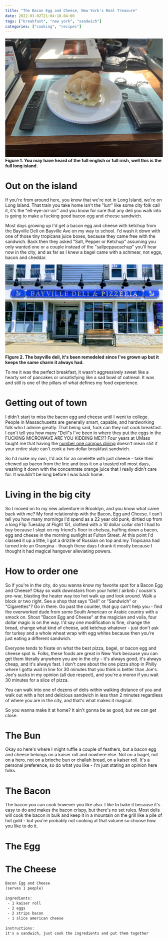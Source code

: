 ```yaml
---
title: "The Bacon Egg and Cheese, New York's Real Treasure"
date: 2022-03-02T21:04:10-04:00
tags: ["breakfast", "new york", "sandwich"]
categories: ["cooking", "recipes"]
---
```


![A full long island breakfast](/img/bec-final.jpg)
**Figure 1. You may have heard of the full english or full irish, well this is the full long island.**

# Out on the island

If you're from around here, you know that we're not in Long Island, we're on Long Island. That train you take home isn't the "lurr" like some city folk call it, it's the "ell-eye-arr-arr" and you know for sure that any deli you walk into is going to make a fucking good bacon egg and cheese sandwich.

Most days growing up I'd get a bacon egg and cheese with ketchup from the Bayville Deli on Bayville Ave on my way to school. I'd wash it down with one of those tiny tropicana juice boxes, because they came free with the sandwich. Back then they asked "Salt, Pepper or Ketchup" assuming you only wanted one or a couple instead of the "sallpeppacachup" you'll hear now in the city, and as far as I knew a bagel came with a schmear, not eggs, bacon and cheddar.

![The Bayville deli](/img/bec-bayville-deli.png)
**Figure 2. The bayville deli, it's been remodeled since I've grown up but it keeps the same charm it always had.**

To me it was the perfect breakfast, it wasn't aggressively sweet like a hearty set of pancakes or unsatisfying like a sad bowl of oatmeal. It was and still is one of the pillars of what defines my food experience.

# Getting out of town

I didn't start to miss the bacon egg and cheese until I went to college. People in Massachusetts are generally smart, capable, and hardworking folk who I admire greatly. That being said, fuck can they not cook breakfast. I can't tell you how many "Deli"s I've been in where they put the eggs in the FUCKING MICROWAVE ARE YOU KIDDING ME!?? Four years at UMass taught me that having the [number one campus dining](https://umassdining.com/accolades) doesn't mean shit if your entire state can't cook a two dollar breakfast sandwich.

So I'd make my own, I'd ask for an omelette with just cheese - take their chewed up bacon from the line and toss it on a toasted roll most days, washing it down with the concentrate orange juice that I really didn't care for. It wouldn't be long before I was back home.

# Living in the big city

So I moved on to my new adventure in Brooklyn, and you know what came back with me? My fond relationship with the Bacon, Egg and Cheese. I can't tell you how many mornings I'd spend as a 22 year old punk, dirtied up from a long Flip Tuesday at Flight 151, clothed with a 10 dollar collar shirt I had to buy because I slept on my friend's floor in chelsea, huffing down a bacon, egg and cheese in the morning sunlight at Fulton Street. At this point I'd classed it up a little, I got a drizzle of Russian on top and my Tropicana had turned into an Orangina - though these days I drank it mostly because I thought it had magical hangover alleviating powers.

# How to order one

So if you're in the city, do you wanna know my favorite spot for a Bacon Egg and Cheese? Okay so walk downstairs from your hotel / airbnb / cousin's pre-war, blasting the heater way too hot walk up and look around. Walk a block or two right. See a shop that says "Deli" or "Sandwich" or "Cigarettes"? Go in there. Go past the counter, that guy can't help you - find the overworked dude from some South American or Arabic country with a smock on. Shout "Bacon Egg and Cheese" at the magician and voila, four dollar magic is on the way. I'd say one modification is fine, change the bread, change what kind of cheese, add ketchup whatever - just don't ask for turkey and a whole wheat wrap with egg whites because then you're just eating a different sandwich.

Everyone tends to fixate on what the best pizza, bagel, or bacon egg and cheese spot is. Folks, these foods are great in New York because you can get them literally anywhere you are in the city - it's always good, it's always cheap, and it's always fast. I don't care about the one pizza shop in Philly where I gotta wait in line for 30 minutes that you think is better than Joe's. Joe's sucks in my opinion (all due respect), and you're a moron if you wait 30 minutes for a slice of pizza.

You can walk into one of dozens of delis within walking distance of you and walk out with a hot and delicious sandwich in less than 2 minutes regardless of where you are in the city, and that's what makes it magical.

So you wanna make it at home? It ain't gonna be as good, but we can get close.

# The Bun

Okay so here's where I might ruffle a couple of feathers, but a bacon egg and cheese belongs on a kaiser roll and nowhere else. Not on a bagel, not on a hero, not on a brioche bun or challah bread, on a kaiser roll. It's a personal preference, so do what you like - I'm just stating an opinion here folks.

# The Bacon

The bacon you can cook however you like also. I like to bake it because it's easy to do and makes the bacon crispy, but there's no set rules. Most delis will cook the bacon in bulk and keep it in a mountain on the grill like a pile of hot gold - but you're probably not cooking at that volume so choose how you like to do it.

# The Egg



# The Cheese

```
Bacon Egg and Cheese
(serves 1 people)

ingredients:
 - 1 kaiser roll
 - 2 eggs
 - 2 strips bacon
 - 1 slice american cheese

instructions:
it's a sandwich, just cook the ingredients and put them together
```

